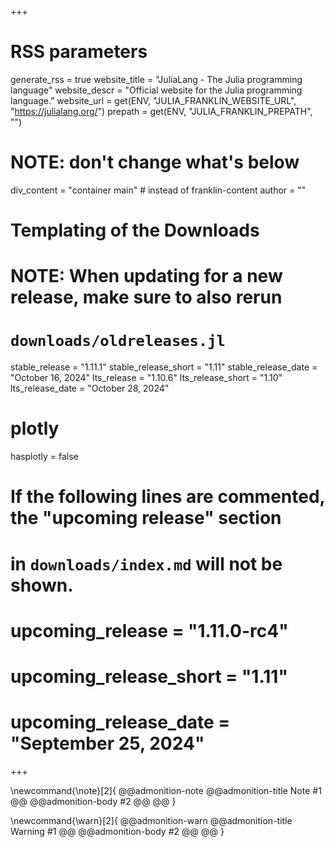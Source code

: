 +++
# RSS parameters
generate_rss = true
website_title = "JuliaLang - The Julia programming language"
website_descr = "Official website for the Julia programming language."
website_url = get(ENV, "JULIA_FRANKLIN_WEBSITE_URL", "https://julialang.org/")
prepath = get(ENV, "JULIA_FRANKLIN_PREPATH", "")

# NOTE: don't change what's below
div_content = "container main"  # instead of franklin-content
author = ""

# Templating of the Downloads
# NOTE: When updating for a new release, make sure to also rerun
# `downloads/oldreleases.jl`
stable_release = "1.11.1"
stable_release_short = "1.11"
stable_release_date = "October 16, 2024"
lts_release = "1.10.6"
lts_release_short = "1.10"
lts_release_date = "October 28, 2024"

# plotly
hasplotly = false

# If the following lines are commented, the "upcoming release" section
# in `downloads/index.md` will not be shown.
# upcoming_release = "1.11.0-rc4"
# upcoming_release_short = "1.11"
# upcoming_release_date = "September 25, 2024"
+++

<!--
Add here global latex commands to use throughout your pages.
-->
\newcommand{\note}[2]{
@@admonition-note
@@admonition-title Note #1 @@
@@admonition-body #2 @@
@@
}

\newcommand{\warn}[2]{
@@admonition-warn
@@admonition-title Warning #1 @@
@@admonition-body #2 @@
@@
}
